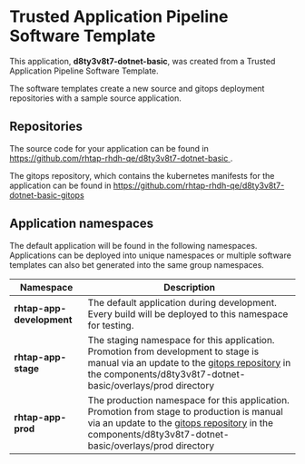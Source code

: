 # Trusted Application Pipeline Software Template

This application, **d8ty3v8t7-dotnet-basic**, was created from a Trusted Application Pipeline Software Template.

The software templates create a new source and gitops deployment repositories with a sample source application. 

## Repositories

The source code for your application can be found in [https://github.com/rhtap-rhdh-qe/d8ty3v8t7-dotnet-basic ](https://github.com/rhtap-rhdh-qe/d8ty3v8t7-dotnet-basic ).
 
The gitops repository, which contains the kubernetes manifests for the application can be found in 
[https://github.com/rhtap-rhdh-qe/d8ty3v8t7-dotnet-basic-gitops ](https://github.com/rhtap-rhdh-qe/d8ty3v8t7-dotnet-basic-gitops ) 

## Application namespaces 

The default application will be found in the following namespaces. Applications can be deployed into unique namespaces or multiple software templates can also bet generated into the same group namespaces.  

|  Namespace   |  Description   |  
| -------- | -------- |   
| **rhtap-app-development** | The default application during development. Every build will be deployed to this namespace for testing. | 
| **rhtap-app-stage** | The staging namespace for this application. Promotion from development to stage is manual via an update to the [gitops repository](https://github.com/rhtap-rhdh-qe/d8ty3v8t7-dotnet-basic-gitops ) in the components/d8ty3v8t7-dotnet-basic/overlays/prod directory |  
| **rhtap-app-prod** | The production namespace for this application. Promotion from stage to production is manual via an update to the [gitops repository](https://github.com/rhtap-rhdh-qe/d8ty3v8t7-dotnet-basic-gitops ) in the components/d8ty3v8t7-dotnet-basic/overlays/prod directory | 